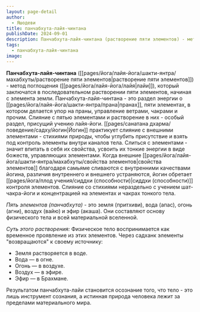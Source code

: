 ```yaml
---
layout: page-detail
author:
  - Яшодеви
title: панчабхута-лайя-чинтана
publishDate: 2024-09-01
description: Панчабхута-лайя-чинтана (растворение пяти элементов) - метод поглощения (лайи), который заключатся в последовательном растворении пяти элементов, начиная с элемента земли.
tags:
  - панчабхута-лайя-чинтана
image:
---
```

**Панчабхута-лайя-чинтана** ([[pages/йога/лайя-йога/шакти-янтра/махабхуты/растворение пяти элементов|растворение пяти элементов]]) - метод
поглощения ([[pages/йога/лайя-йога/лайя|лайи]]), который заключатся в последовательном растворении пяти элементов, начиная с элемента земли.
Панчабхута-лайя-чинтана - это раздел энергии о [[pages/йога/лайя-йога/шакти-янтра/прана|пранах]], пяти элементах, в котором делается упор на праны, управление ветрами, чакрами и прочим. Слияние с пятью элементами и растворение в них - особый раздел, присущий учению лайя-йоги. [[pages/санатана дхарма/поведение/садху/йогин|Йогин]] практикует слияние с внешними элементами - стихиями природы, чтобы углубить присутствие и взять под контроль элементы внутри каналов тела. Слиться с элементами - значит впитать в себя их свойства, усвоить их тонкие энергии в виде божеств, управляющих элементами. Когда внешние [[pages/йога/лайя-йога/шакти-янтра/махабхуты/свойства элементов|свойства элементов]] благодаря самьяме сливаются с внутренними качествами йогина, различия внутреннего и внешнего устраняются, йогин обретает [[pages/йога/плод учения/сиддхи (способности)|сиддхи (способности)]] контроля элементов. Слияние со стихиями нераздельно с учением шат-чакра-йоги и концентрацией на элементах и чакрах тонкого тела.


*Пять элементов (панчабхута)* - это земля (притхиви), вода (апас), огонь (агни), воздух (вайю) и эфир (акаша). Они составляют основу физического тела и всей материальной вселенной.

*Суть этого растворения:*
Физическое тело воспринимается как временное проявление из этих элементов. Через садханк элементы "возвращаются" к своему источнику:

- Земля растворяется в воде.
- Вода — в огне.
- Огонь — в воздухе.
- Воздух — в эфире.
- Эфир — в Брахмане.

Результатом панчабхута-лайи становится осознание того, что тело - это лишь инструмент сознания, а истинная природа человека лежит за пределами материального мира.

